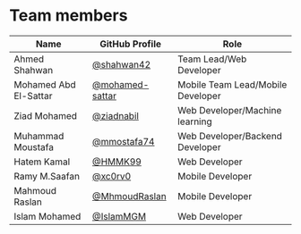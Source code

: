 # Team members

| Name | GitHub Profile | Role |
| ---- | -------------- | ---- |
| Ahmed Shahwan | [@shahwan42](https://github.com/shahwan42) | Team Lead/Web Developer |
| Mohamed Abd El-Sattar | [@mohamed-sattar](https://github.com/mohamed-sattar) | Mobile Team Lead/Mobile Developer |
| Ziad Mohamed  | [@ziadnabil](https://github.com/ziadnabil) | Web Developer/Machine learning |
| Muhammad Moustafa | [@mmostafa74](https://github.com/mmostafa74)| Web Developer/Backend Developer |
| Hatem Kamal | [@HMMK99](https://github.com/HMMK99) | Web Developer |
| Ramy M.Saafan | [@xc0rv0](https://github.com/xc0rv0) | Mobile Developer |
| Mahmoud Raslan | [@MhmoudRaslan](https://github.com/MhmoudRaslan) | Mobile Developer |
| Islam Mohamed | [@IslamMGM](https://github.com/IslamMGM) | Web Developer |
